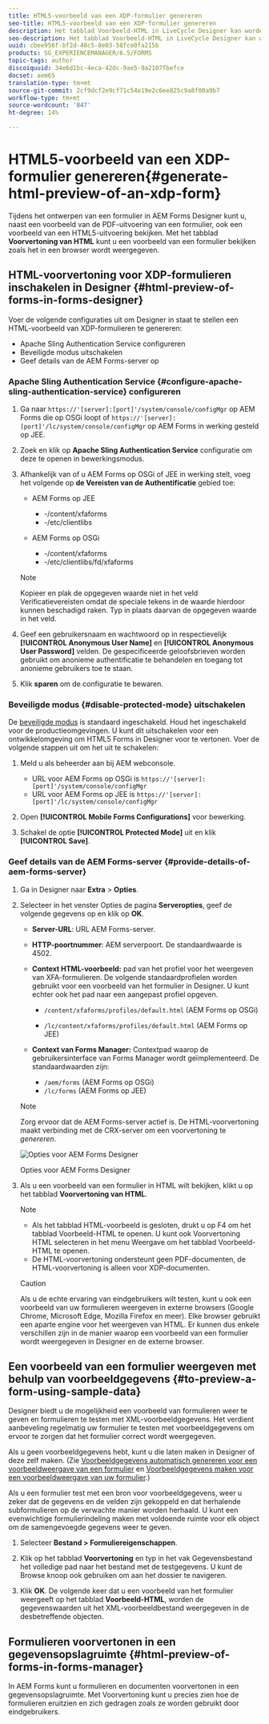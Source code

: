 ```yaml
---
title: HTML5-voorbeeld van een XDP-formulier genereren
seo-title: HTML5-voorbeeld van een XDP-formulier genereren
description: Het tabblad Voorbeeld-HTML in LiveCycle Designer kan worden gebruikt om een voorbeeld van formulieren weer te geven zoals deze in een browser worden weergegeven.
seo-description: Het tabblad Voorbeeld-HTML in LiveCycle Designer kan worden gebruikt om een voorbeeld van formulieren weer te geven zoals deze in een browser worden weergegeven.
uuid: cbee956f-bf2d-40c5-8e03-58fce0fa215b
products: SG_EXPERIENCEMANAGER/6.5/FORMS
topic-tags: author
discoiquuid: 34e6d1bc-4eca-42dc-9ae5-9a2107fbefce
docset: aem65
translation-type: tm+mt
source-git-commit: 2cf9dcf2e9cf71c54e19e2c6ee825c9a8f00a9b7
workflow-type: tm+mt
source-wordcount: '847'
ht-degree: 14%

---
```



# HTML5-voorbeeld van een XDP-formulier genereren{#generate-html-preview-of-an-xdp-form}

Tijdens het ontwerpen van een formulier in AEM Forms Designer kunt u, naast een voorbeeld van de PDF-uitvoering van een formulier, ook een voorbeeld van een HTML5-uitvoering bekijken. Met het tabblad **Voorvertoning van HTML** kunt u een voorbeeld van een formulier bekijken zoals het in een browser wordt weergegeven.

## HTML-voorvertoning voor XDP-formulieren inschakelen in Designer {#html-preview-of-forms-in-forms-designer}

Voer de volgende configuraties uit om Designer in staat te stellen een HTML-voorbeeld van XDP-formulieren te genereren:

* Apache Sling Authentication Service configureren
* Beveiligde modus uitschakelen
* Geef details van de AEM Forms-server op

### Apache Sling Authentication Service {#configure-apache-sling-authentication-service} configureren

1. Ga naar `https://'[server]:[port]'/system/console/configMgr` op AEM Forms die op OSGi loopt of
   `https://'[server]:[port]'/lc/system/console/configMgr` op AEM Forms in werking gesteld op JEE.
1. Zoek en klik op **Apache Sling Authentication Service** configuratie om deze te openen in bewerkingsmodus.

1. Afhankelijk van of u AEM Forms op OSGi of JEE in werking stelt, voeg het volgende op **de Vereisten van de Authentificatie** gebied toe:

   * AEM Forms op JEE

      * -/content/xfaforms
      * -/etc/clientlibs
   * AEM Forms op OSGi

      * -/content/xfaforms
      * -/etc/clientlibs/fd/xfaforms

   >[!NOTE]
   >
   >Kopieer en plak de opgegeven waarde niet in het veld Verificatievereisten omdat de speciale tekens in de waarde hierdoor kunnen beschadigd raken. Typ in plaats daarvan de opgegeven waarde in het veld.

1. Geef een gebruikersnaam en wachtwoord op in respectievelijk **[!UICONTROL Anonymous User Name]** en **[!UICONTROL Anonymous User Password]** velden. De gespecificeerde geloofsbrieven worden gebruikt om anonieme authentificatie te behandelen en toegang tot anonieme gebruikers toe te staan.
1. Klik **sparen** om de configuratie te bewaren.

### Beveiligde modus {#disable-protected-mode} uitschakelen

De [beveiligde modus](../../forms/using/get-xdp-pdf-documents-aem.md) is standaard ingeschakeld. Houd het ingeschakeld voor de productieomgevingen. U kunt dit uitschakelen voor een ontwikkelomgeving om HTML5 Forms in Designer voor te vertonen. Voer de volgende stappen uit om het uit te schakelen:

1. Meld u als beheerder aan bij AEM webconsole.

   * URL voor AEM Forms op OSGi is `https://'[server]:[port]'/system/console/configMgr`
   * URL voor AEM Forms op JEE is `https://'[server]:[port]'/lc/system/console/configMgr`

1. Open **[!UICONTROL Mobile Forms Configurations]** voor bewerking.
1. Schakel de optie **[!UICONTROL Protected Mode]** uit en klik **[!UICONTROL Save]**.

### Geef details van de AEM Forms-server {#provide-details-of-aem-forms-server}

1. Ga in Designer naar **Extra** > **Opties**.
1. Selecteer in het venster Opties de pagina **Serveropties**, geef de volgende gegevens op en klik op **OK**.

   * **Server-URL**: URL AEM Forms-server.

   * **HTTP-poortnummer**: AEM serverpoort. De standaardwaarde is 4502.
   * **Context HTML-voorbeeld:** pad van het profiel voor het weergeven van XFA-formulieren. De volgende standaardprofielen worden gebruikt voor een voorbeeld van het formulier in Designer. U kunt echter ook het pad naar een aangepast profiel opgeven.

      * `/content/xfaforms/profiles/default.html` (AEM Forms op OSGi)

      * `/lc/content/xfaforms/profiles/default.html` (AEM Forms op JEE)
   * **Context van Forms Manager:** Contextpad waarop de gebruikersinterface van Forms Manager wordt geïmplementeerd. De standaardwaarden zijn:

      * `/aem/forms` (AEM Forms op OSGi)
      * `/lc/forms` (AEM Forms op JEE)

   >[!NOTE]
   >
   >Zorg ervoor dat de AEM Forms-server actief is. De HTML-voorvertoning maakt verbinding met de CRX-server om een voorvertoning te *genereren*.

   ![Opties voor AEM Forms Designer  ](assets/server_options.png)

   Opties voor AEM Forms Designer

1. Als u een voorbeeld van een formulier in HTML wilt bekijken, klikt u op het tabblad **Voorvertoning van HTML**.

   >[!NOTE]
   >
   >
   >
   >
   >    * Als het tabblad HTML-voorbeeld is gesloten, drukt u op F4 om het tabblad Voorbeeld-HTML te openen. U kunt ook Voorvertoning HTML selecteren in het menu Weergave om het tabblad Voorbeeld-HTML te openen.
   >    * De HTML-voorvertoning ondersteunt geen PDF-documenten, de HTML-voorvertoning is alleen voor XDP-documenten.


   >[!CAUTION]
   >
   >Als u de echte ervaring van eindgebruikers wilt testen, kunt u ook een voorbeeld van uw formulieren weergeven in externe browsers (Google Chrome, Microsoft Edge, Mozilla Firefox en meer). Elke browser gebruikt een aparte engine voor het weergeven van HTML. Er kunnen dus enkele verschillen zijn in de manier waarop een voorbeeld van een formulier wordt weergegeven in Designer en de externe browser.

## Een voorbeeld van een formulier weergeven met behulp van voorbeeldgegevens {#to-preview-a-form-using-sample-data}

Designer biedt u de mogelijkheid een voorbeeld van formulieren weer te geven en formulieren te testen met XML-voorbeeldgegevens. Het verdient aanbeveling regelmatig uw formulier te testen met voorbeeldgegevens om ervoor te zorgen dat het formulier correct wordt weergegeven.

Als u geen voorbeeldgegevens hebt, kunt u die laten maken in Designer of deze zelf maken. (Zie [Voorbeeldgegevens automatisch genereren voor een voorbeeldweergave van een formulier](https://help.adobe.com/en_US/AEMForms/6.1/DesignerHelp/WS107c29ade9134a2c136ae6f212a1f379c94-8000.2.html#WS92d06802c76abadb-728f46ac129b395660c-7efe.2) en [Voorbeeldgegevens maken voor een voorbeeldweergave van uw formulier](https://help.adobe.com/en_US/AEMForms/6.1/DesignerHelp/WS107c29ade9134a2c136ae6f212a1f379c94-8000.2.html#WS92d06802c76abadb-728f46ac129b395660c-7eff.2).)

Als u een formulier test met een bron voor voorbeeldgegevens, weer u zeker dat de gegevens en de velden zijn gekoppeld en dat herhalende subformulieren op de verwachte manier worden herhaald. U kunt een evenwichtige formulierindeling maken met voldoende ruimte voor elk object om de samengevoegde gegevens weer te geven.

1. Selecteer **Bestand > Formuliereigenschappen**.

1. Klik op het tabblad **Voorvertoning** en typ in het vak Gegevensbestand het volledige pad naar het bestand met de testgegevens. U kunt de Browse knoop ook gebruiken om aan het dossier te navigeren.

1. Klik **OK**. De volgende keer dat u een voorbeeld van het formulier weergeeft op het tabblad **Voorbeeld-HTML**, worden de gegevenswaarden uit het XML-voorbeeldbestand weergegeven in de desbetreffende objecten.

## Formulieren voorvertonen in een gegevensopslagruimte {#html-preview-of-forms-in-forms-manager}

In AEM Forms kunt u formulieren en documenten voorvertonen in een gegevensopslagruimte. Met Voorvertoning kunt u precies zien hoe de formulieren eruitzien en zich gedragen zoals ze worden gebruikt door eindgebruikers.

